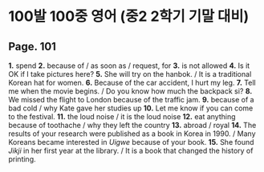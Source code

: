 # 100발 100중 영어 (중2 2학기 기말 대비)
## Page. 101
**1.** spend
**2.** because of / as soon as / request, for
**3.** is not allowed
**4.** Is it OK if I take pictures here?
**5.** She will try on the hanbok. / It is a traditional Korean hat for women.
**6.** Because of the car accident, I hurt my leg.
**7.** Tell me when the movie begins. / Do you know how much the backpack si?
**8.** We missed the flight to London because of the traffic jam.
**9.** because of a bad cold / why Kate gave her studies up
**10.** Let me know if you can come to the festival.
**11.** the loud noise / it is the loud noise
**12.** eat anything because of toothache / why they left the country
**13.** abroad / royal
**14.** The results of your research were published as a book in Korea in 1990. / Many Koreans became interested in _Uigwe_ because of your book.
**15.** She found _Jikji_ in her first year at the library. / It is a book that changed the history of printing.
